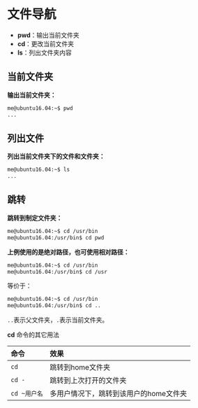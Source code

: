 # 文件导航

- **pwd**：输出当前文件夹
- **cd**：更改当前文件夹
- **ls**：列出文件夹内容

## 当前文件夹

**输出当前文件夹：**

```bash
me@ubuntu16.04:~$ pwd
...
```

## 列出文件

**列出当前文件夹下的文件和文件夹：**

```bash
me@ubuntu16.04:~$ ls
...
```

## 跳转

**跳转到制定文件夹：**

```bash
me@ubuntu16.04:~$ cd /usr/bin
me@ubuntu16.04:/usr/bin$ cd pwd
```

**上例使用的是绝对路径，也可使用相对路径：**

```bash
me@ubuntu16.04:~$ cd /usr/bin
me@ubuntu16.04:/usr/bin$ cd /usr
```

等价于：

```bash
me@ubuntu16.04:~$ cd /usr/bin
me@ubuntu16.04:/usr/bin$ cd ..
```

`..`表示父文件夹，`.`表示当前文件夹。

**cd** 命令的其它用法

命令        | 效果
:-------- | :--------------------
`cd`      | 跳转到home文件夹
`cd -`    | 跳转到上次打开的文件夹
`cd ~用户名` | 多用户情况下，跳转到该用户的home文件夹

